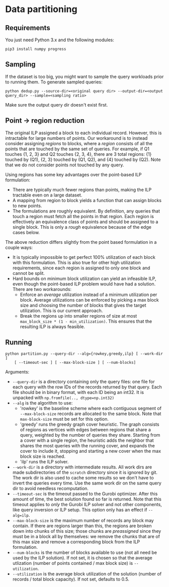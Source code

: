 # Data partitioning

## Requirements
You just need Python 3.x and the following modules:
```
pip3 install numpy progress
```

## Sampling

If the dataset is too big, you might want to sample the query workloads prior to
running them. To generate sampled queries:
```
python dedup.py --source-dir=<original query dir> --output-dir=<output
query_dir> --sample=<sampling ratio>
```
Make sure the output query dir doesn't exist first.

## Point -> region reduction

The original ILP assigned a block to each individual record. However, this is
intractable for large numbers of points. Our workaround is to instead consider
assigning _regions_ to blocks, where a _region_ consists of all the points that
are touched by the same set of queries. For example, if Q1 touches {1, 2, 3} and
Q2 touches {2, 3, 4}, there are 3 total regions: {1} touched by (Q1), {2, 3} touched by (Q1, Q2), and {4} touched by (Q2). Note that we do not consider points not touched by any query.

Using regions has some key advantages over the point-based ILP formulation:
- There are typically much fewer regions than points, making the ILP tractable
  even on a large dataset.
- A mapping from region to block yields a function that can assign blocks to new
  points.
- The formulations are roughly equivalent. By definition, any queries that touch
  a region must fetch all the points in that region. Each region is effectively
  an equivalence class of points and should be assigned to a single block. This
  is only a _rough_ equivalence because of the edge cases below.

The above reduction differs slightly from the point based formulation in a
couple ways:
- It is typically impossible to get perfect 100% utilization of each block
  with this formulation. This is also true for other high utilization
  requirements, since each region is assigned to only one block and cannot be
  split. 
- Hard bounds on minimum block utilization can
  yield an infeasible ILP, even though the point-based ILP problem would have had
  a solution. There are two workarounds:
    * Enforce an _average_ utilization instead of a minimum utilization per
      block. Average utilizations can be enforced by picking a max block size
      and choosing the number of blocks that gives the target utilization. This
      is our current approach.
    * Break the regions up into smaller regions of size at most
      `max_block_size * (1 - min_utilization)`. This ensures that the resulting
      ILP is always feasible.


## Running

```
python partition.py --query-dir --alg={rowkey,greedy,ilp} [ --work-dir ]
    [ --timeout-sec ] [ --max-block-size ] [ --num-blocks]
```
Arguments:
- `--query-dir` is a directory containing only the query files: one file for each
query with the row IDs of the records returned by that query. Each file should
be in binary format, with each ID being an int32. It is unpacked with
`np.fromfile(.., dtype=np.int32)`
- `--alg` is the algorithm to use:
    - 'rowkey' is the baseline scheme where each contiguous segment of
      `--max-block-size` records are allocated to the same block. Note that
      `max-block-size` must be set for this option.
    - 'greedy' runs the greedy graph cover heuristic. The graph consists of
      regions as vertices with edges between regions that share a query,
      weighted by the number of queries they share. Starting from a cover with
      a single region, the heuristic adds the neighbor that shares the most
      queries with the running cover, and expands the cover to include it, stopping
      and starting a new cover when the max block size is reached.
    - 'ilp' runs the ILP solver. 
- `--work-dir` is a directory with intermediate results. All work dirs are
  made subdirectories of the `scratch` directory since it is ignored by git. The work
  dir is also used to cache some results so we don't have to invert the queries
  every time. Use the same work dir on the same query dir to avoid needless recomputation.
- `--timeout-sec` is the timeout passed to the Gurobi optimizer. After this
  amount of time, the best solution found so far is returned. Note that this
  timeout applies to _only_ the Gurobi ILP solver and not other components, like
  query inversion or ILP setup. This option only has an effect if `--alg=ilp`.
- `--max-block-size` is the maximum number of records any block may contain. If
  there are regions larger than this, the regions are broken down into chunks of
  this size; those chunks are _preassigned_ since they must be in a block all by
  themselves: we remove the chunks that are of this max size and remove a
  corresponding block from the ILP formulation. 
- `--num-blocks` is the number of blocks available to use (not all need be used
  by the ILP solution). If not set, it is chosen so that the average utlization
(number of points contained / max block size) is `--utilization`. 
- `--utilization` is the average block utilization of the solution (number of records
  / total block capacity). If not set, defaults to 0.5.


